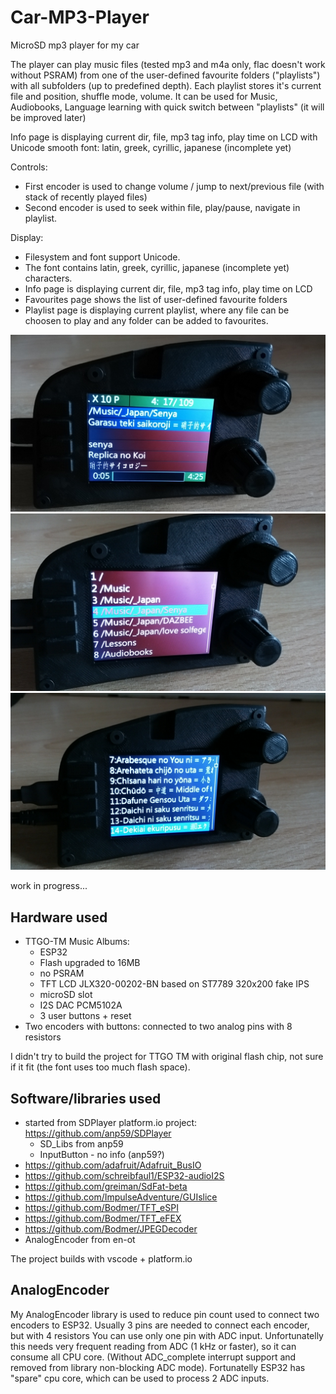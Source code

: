 # Car-MP3-Player #
MicroSD mp3 player for my car

The player can play music files (tested mp3 and m4a only, 
flac doesn't work without PSRAM) 
from one of the user-defined favourite folders ("playlists") 
with all subfolders (up to predefined depth).
Each playlist stores it's current file and position, shuffle mode, volume.
It can be used for Music, Audiobooks, Language learning with quick switch between "playlists"
(it will be improved later)

Info page is displaying current dir, file, mp3 tag info, play time on LCD
with Unicode smooth font: latin, greek, cyrillic, japanese (incomplete yet)

Controls:
- First encoder is used to change volume / jump to next/previous file (with stack of recently played files)
- Second encoder is used to seek within file, play/pause, navigate in playlist.

Display:
- Filesystem and font support Unicode.
- The font contains latin, greek, cyrillic, japanese (incomplete yet) characters.
- Info page is displaying current dir, file, mp3 tag info, play time on LCD
- Favourites page shows the list of user-defined favourite folders
- Playlist page is displaying current playlist, where any file can be choosen to play and any folder can be added to favourites.

![Info page](pictures/page_info.jpg)
![Favourites_page](pictures/page_favourites.jpg)
![Playlist_page](pictures/page_playlist.jpg)

work in progress...


## Hardware used

- TTGO-TM Music Albums:
    - ESP32
    - Flash upgraded to 16MB
    - no PSRAM
    - TFT LCD JLX320-00202-BN based on ST7789 320x200 fake IPS
    - microSD slot
    - I2S DAC PCM5102A
    - 3 user buttons + reset
- Two encoders with buttons:
    connected to two analog pins with 8 resistors
    
I didn't try to build the project for TTGO TM with original flash chip, not sure if it fit (the font uses too much flash space).


## Software/libraries used

- started from SDPlayer platform.io project: https://github.com/anp59/SDPlayer
    - SD_Libs from anp59
    - InputButton - no info (anp59?)
- https://github.com/adafruit/Adafruit_BusIO
- https://github.com/schreibfaul1/ESP32-audioI2S
- https://github.com/greiman/SdFat-beta
- https://github.com/ImpulseAdventure/GUIslice
- https://github.com/Bodmer/TFT_eSPI
- https://github.com/Bodmer/TFT_eFEX
- https://github.com/Bodmer/JPEGDecoder
- AnalogEncoder from en-ot

The project builds with vscode + platform.io


## AnalogEncoder

My AnalogEncoder library is used to reduce pin count used to connect two encoders to ESP32.
Usually 3 pins are needed to connect each encoder, but with 4 resistors You can use only one pin with ADC input.
Unfortunatelly this needs very frequent reading from ADC (1 kHz or faster), so it can consume all CPU core.
(Without ADC_complete interrupt support and removed from library non-blocking ADC mode).
Fortunatelly ESP32 has "spare" cpu core, which can be used to process 2 ADC inputs.
